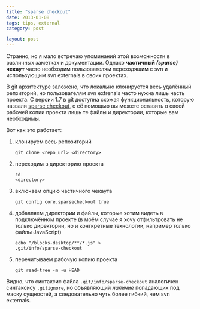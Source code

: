 ```yaml
---
title: "sparse checkout"
date: 2013-01-08
tags: tips, external
category: post

layout: post
---
```


Странно, но я мало встречаю упоминаний этой возможности в различных заметках и документации. Однако **частичный _(sparse)_ чекаут** часто необходим пользователям переходящим с svn и использующим svn externals в своих проектах.

В git архитектуре заложено, что локально клонируется весь удалённый репзиторий, но пользователям svn extrenals часто нужна лишь часть проекта. С версии 1.7 в git доступна схожая функциональность, которую назвали [sparse checkout](http://www.kernel.org/pub/software/scm/git/docs/git-read-tree.html#_sparse_checkout), с её помощью вы можете оставить в своей рабочей копии проекта лишь те файлы и директории, которые вам необходимы. 

Вот как это работает:<ol>
    <li>клонируем весь репозиторий
        <pre><code>git clone &lt;repo_url&gt; &lt;directory&gt;</code></pre>
    </li>
    <li>переходим в директорию проекта
        <pre><code>cd &lt;directory&gt;</code></pre>
    </li>
    <li>включаем опцию частичного чекаута
        <pre><code>git config core.sparsecheckout true</code></pre>
    </li>
    <li>добавляем директории и файлы, которые хотим видеть в подключённом проекте (в моём случае я хочу отфильтровать не только директории, но и конткретные технологии, например только файлы JavaScript)
        <pre><code>echo "/blocks-desktop/**/*.js" &gt; .git/info/sparse-checkout</code></pre>
    </li>
    <li>перечитываем рабочую копию проекта
        <pre><code>git read-tree -m -u HEAD</code></pre>
    </li>
</ol>

Видно, что синтаксис файла `.git/info/sparse-checkout` аналогичен синтаксису `.gitignore`, но объявляющий *наличие* попадающих под маску сущностей, а следовательно чуть более гибкий, чем svn externals.
